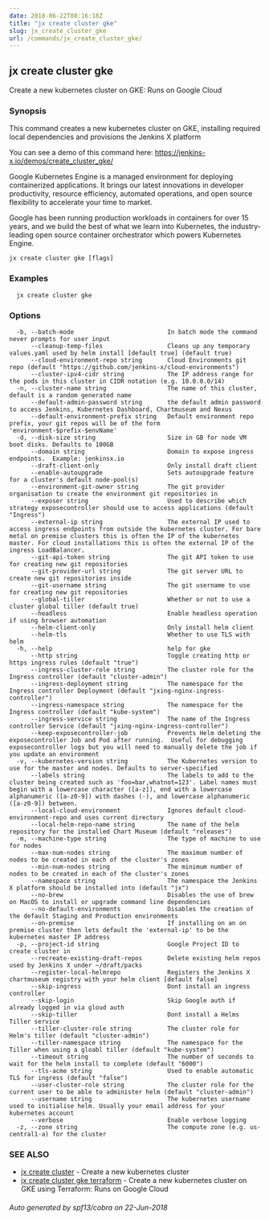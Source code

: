 ```yaml
---
date: 2018-06-22T08:16:18Z
title: "jx create cluster gke"
slug: jx_create_cluster_gke
url: /commands/jx_create_cluster_gke/
---
```

## jx create cluster gke

Create a new kubernetes cluster on GKE: Runs on Google Cloud

### Synopsis

This command creates a new kubernetes cluster on GKE, installing required local dependencies and provisions the Jenkins X platform 

You can see a demo of this command here: https://jenkins-x.io/demos/create_cluster_gke/

Google Kubernetes Engine is a managed environment for deploying containerized applications. It brings our latest innovations in developer productivity, resource efficiency, automated operations, and open source flexibility to accelerate your time to market. 

Google has been running production workloads in containers for over 15 years, and we build the best of what we learn into Kubernetes, the industry-leading open source container orchestrator which powers Kubernetes Engine.

```
jx create cluster gke [flags]
```

### Examples

```
  jx create cluster gke
```

### Options

```
  -b, --batch-mode                          In batch mode the command never prompts for user input
      --cleanup-temp-files                  Cleans up any temporary values.yaml used by helm install [default true] (default true)
      --cloud-environment-repo string       Cloud Environments git repo (default "https://github.com/jenkins-x/cloud-environments")
      --cluster-ipv4-cidr string            The IP address range for the pods in this cluster in CIDR notation (e.g. 10.0.0.0/14)
  -n, --cluster-name string                 The name of this cluster, default is a random generated name
      --default-admin-password string       the default admin password to access Jenkins, Kubernetes Dashboard, Chartmuseum and Nexus
      --default-environment-prefix string   Default environment repo prefix, your git repos will be of the form 'environment-$prefix-$envName'
  -d, --disk-size string                    Size in GB for node VM boot disks. Defaults to 100GB
      --domain string                       Domain to expose ingress endpoints.  Example: jenkinsx.io
      --draft-client-only                   Only install draft client
      --enable-autoupgrade                  Sets autoupgrade feature for a cluster's default node-pool(s)
      --environment-git-owner string        The git provider organisation to create the environment git repositories in
      --exposer string                      Used to describe which strategy exposecontroller should use to access applications (default "Ingress")
      --external-ip string                  The external IP used to access ingress endpoints from outside the kubernetes cluster. For bare metal on premise clusters this is often the IP of the kubernetes master. For cloud installations this is often the external IP of the ingress LoadBalancer.
      --git-api-token string                The git API token to use for creating new git repositories
      --git-provider-url string             The git server URL to create new git repositories inside
      --git-username string                 The git username to use for creating new git repositories
      --global-tiller                       Whether or not to use a cluster global tiller (default true)
      --headless                            Enable headless operation if using browser automation
      --helm-client-only                    Only install helm client
      --helm-tls                            Whether to use TLS with helm
  -h, --help                                help for gke
      --http string                         Toggle creating http or https ingress rules (default "true")
      --ingress-cluster-role string         The cluster role for the Ingress controller (default "cluster-admin")
      --ingress-deployment string           The namespace for the Ingress controller Deployment (default "jxing-nginx-ingress-controller")
      --ingress-namespace string            The namespace for the Ingress controller (default "kube-system")
      --ingress-service string              The name of the Ingress controller Service (default "jxing-nginx-ingress-controller")
      --keep-exposecontroller-job           Prevents Helm deleting the exposecontroller Job and Pod after running.  Useful for debugging exposecontroller logs but you will need to manually delete the job if you update an environment
  -v, --kubernetes-version string           The Kubernetes version to use for the master and nodes. Defaults to server-specified
      --labels string                       The labels to add to the cluster being created such as 'foo=bar,whatnot=123'. Label names must begin with a lowercase character ([a-z]), end with a lowercase alphanumeric ([a-z0-9]) with dashes (-), and lowercase alphanumeric ([a-z0-9]) between.
      --local-cloud-environment             Ignores default cloud-environment-repo and uses current directory 
      --local-helm-repo-name string         The name of the helm repository for the installed Chart Museum (default "releases")
  -m, --machine-type string                 The type of machine to use for nodes
      --max-num-nodes string                The maximum number of nodes to be created in each of the cluster's zones
      --min-num-nodes string                The minimum number of nodes to be created in each of the cluster's zones
      --namespace string                    The namespace the Jenkins X platform should be installed into (default "jx")
      --no-brew                             Disables the use of brew on MacOS to install or upgrade command line dependencies
      --no-default-environments             Disables the creation of the default Staging and Production environments
      --on-premise                          If installing on an on premise cluster then lets default the 'external-ip' to be the kubernetes master IP address
  -p, --project-id string                   Google Project ID to create cluster in
      --recreate-existing-draft-repos       Delete existing helm repos used by Jenkins X under ~/draft/packs
      --register-local-helmrepo             Registers the Jenkins X chartmuseum registry with your helm client [default false]
      --skip-ingress                        Dont install an ingress controller
      --skip-login                          Skip Google auth if already logged in via gloud auth
      --skip-tiller                         Dont install a Helms Tiller service
      --tiller-cluster-role string          The cluster role for Helm's tiller (default "cluster-admin")
      --tiller-namespace string             The namespace for the Tiller when using a gloabl tiller (default "kube-system")
      --timeout string                      The number of seconds to wait for the helm install to complete (default "6000")
      --tls-acme string                     Used to enable automatic TLS for ingress (default "false")
      --user-cluster-role string            The cluster role for the current user to be able to administer helm (default "cluster-admin")
      --username string                     The kubernetes username used to initialise helm. Usually your email address for your kubernetes account
      --verbose                             Enable verbose logging
  -z, --zone string                         The compute zone (e.g. us-central1-a) for the cluster
```

### SEE ALSO

* [jx create cluster](/commands/jx_create_cluster/)	 - Create a new kubernetes cluster
* [jx create cluster gke terraform](/commands/jx_create_cluster_gke_terraform/)	 - Create a new kubernetes cluster on GKE using Terraform: Runs on Google Cloud

###### Auto generated by spf13/cobra on 22-Jun-2018
